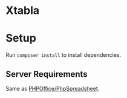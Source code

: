 # Xtabla

# Setup
Run `composer install` to install dependencies.

## Server Requirements
Same as [PHPOffice/PhpSpreadsheet](https://github.com/PHPOffice/PhpSpreadsheet).